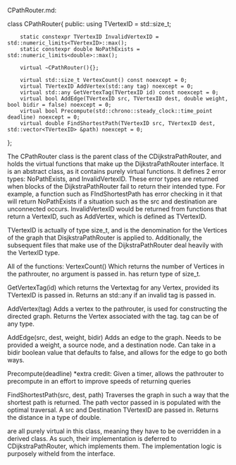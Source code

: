 CPathRouter.md:

class CPathRouter{
    public:
        using TVertexID = std::size_t;

        static constexpr TVertexID InvalidVertexID = std::numeric_limits<TVertexID>::max();
        static constexpr double NoPathExists = std::numeric_limits<double>::max();

        virtual ~CPathRouter(){};

        virtual std::size_t VertexCount() const noexcept = 0;
        virtual TVertexID AddVertex(std::any tag) noexcept = 0;
        virtual std::any GetVertexTag(TVertexID id) const noexcept = 0;
        virtual bool AddEdge(TVertexID src, TVertexID dest, double weight, bool bidir = false) noexcept = 0;
        virtual bool Precompute(std::chrono::steady_clock::time_point deadline) noexcept = 0;
        virtual double FindShortestPath(TVertexID src, TVertexID dest, std::vector<TVertexID> &path) noexcept = 0;
};


The CPathRouter class is the parent class of the CDijkstraPathRouter, and holds the virtual functions that make up the DijkstraPathRouter interface. It is an abstract class, as it contains purely virtual functions. 
It defines 2 error types: NoPathExists, and InvalidVertexID. 
These error types are returned when blocks of the DijkstraPathRouter fail to return their intended type. 
For example, a function such as FIndShortestPath has error checking in it that will return NoPathExists if a situation such as the src and destination are unconnected occurs. 
InvalidVertexID would be returned from functions that return a VertexID, such as AddVertex, which is defined as TVertexID. 

TVertexID is actually of type size_t, and is the denomination for the Vertices of the graph that DisjkstraPathRouter is applied to. Additionally, the subsequent files that make use of the DijkstraPathRouter deal heavily with the VertexID type. 

All of the functions: 
VertexCount()
Which returns the number of Vertices in the pathrouter, no argument is passed in. has return type of size_t.

GetVertexTag(id)
which returns the Vertextag for any Vertex, provided its TVertexID is passed in. Returns an std::any if an invalid tag is passed in. 

AddVertex(tag)
Adds a vertex to the pathrouter, is used for constructing the directed graph. Returns the Vertex associated with the tag. tag can be of any type. 

AddEdge(src, dest, weight, bidir)
Adds an edge to the graph. Needs to be provided a weight, a source node, and a destination node. Can take in a bidir boolean value that defaults to false, and allows for the edge to go both ways. 

Precompute(deadline)
*extra credit: 
Given a timer, allows the pathrouter to precompute in an effort to improve speeds of returning queries

FindShortestPath(src, dest, path) 
Traverses the graph in such a way that the shortest path is returned. The path vector passed in is populated with the optimal traversal. A src and Destination TVertexID are passed in. Returns the distance in a type of double. 



are all purely virtual in this class, meaning they have to be overridden in a derived class. As such, their implementation is deferred to CDijkstraPathRouter, which implements them. The implementation logic is purposely witheld from the interface. 

